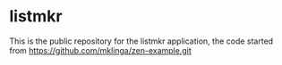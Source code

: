 # listmkr
This is the public repository for the listmkr application, the code started from https://github.com/mklinga/zen-example.git
